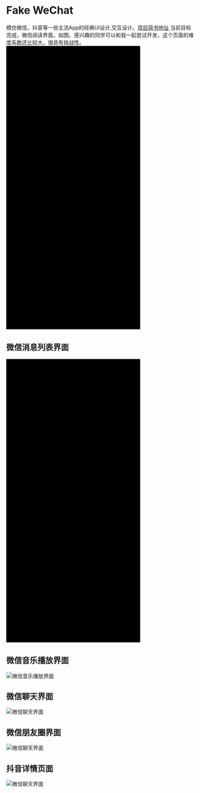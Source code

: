 # Fake WeChat

 模仿微信，抖音等一些主流App的经典UI设计,交互设计。[项目简书地址](https://www.jianshu.com/p/8f35d973b95f)
 当前目标完成，微信阅读界面，如图。感兴趣的同学可以和我一起尝试开发，这个页面的难度系数还比较大，很具有挑战性。
![微信阅读界面](https://github.com/liaobushi520/fake_wechat/blob/master/gif/challenge/reader.gif)

## 微信消息列表界面

![微信消息列表界面](https://github.com/liaobushi520/fake_wechat/blob/master/gif/message_page.gif)

## 微信音乐播放界面

![微信音乐播放界面](https://github.com/liaobushi520/fake_wechat/blob/master/gif/music_player.gif)

## 微信聊天界面

![微信聊天界面](https://github.com/liaobushi520/fake_wechat/blob/master/gif/chat_detail.gif)

## 微信朋友圈界面

![微信聊天界面](https://github.com/liaobushi520/fake_wechat/blob/master/gif/moments.gif)

## 抖音详情页面

![微信聊天界面](https://github.com/liaobushi520/fake_wechat/blob/master/gif/tiktok_detail.gif)
